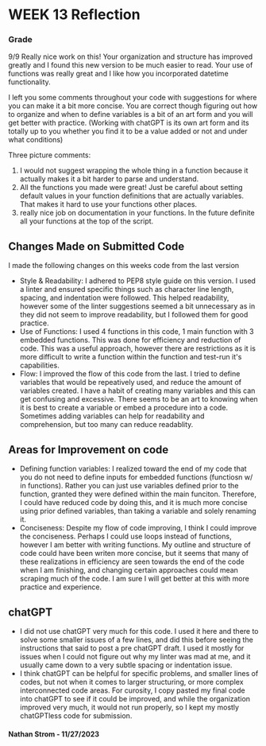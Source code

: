 
# WEEK 13 Reflection  

### Grade
9/9
Really nice work on this! Your organization and structure has improved greatly and I found this new version to be much easier to read. Your use of functions was really great and I like how you incorporated datetime functionality. 

I left you some comments throughout your code with suggestions for where you can make it a bit more concise. You are correct though figuring out how to organize and when to define variables is a bit of an art form and you will get better with practice. (Working with chatGPT is its own art form and its totally up to you whether you find it to be a value added or not and under what conditions)

Three picture comments: 
1. I would not suggest wrapping the whole thing in a function because it actually makes it a bit harder to parse and understand. 
2. All the functions you made were great! Just be careful about setting default values in your function definitions that are actually variables. That makes it hard to use your functions other places. 
3. really nice job on documentation in your functions. In the future definite all your functions at the top of the script.

## Changes Made on Submitted Code
I made the following changes on this weeks code from the last version
- Style & Readability: I adhered to PEP8 style guide on this version. I used a linter and ensured specific things such as character line length, spacing, and indentation were followed. This helped readability, however some of the linter suggestions seemed a bit unnecessary as in they did not seem to improve readability, but I followed them for good practice. 
- Use of Functions: I used 4 functions in this code, 1 main function with 3 embedded functions. This was done for efficiency and reduction of code. This was a useful approach, however there are restrictions as it is more difficult to write a function within the function and test-run it's capabilities. 
- Flow: I improved the flow of this code from the last. I tried to define variables that would be repeatively used, and reduce the amount of variables created. I have a habit of creating many variables and this can get confusing and excessive. There seems to be an art to knowing when it is best to create a variable or embed a procedure into a code. Sometimes adding variables can help for readability and comprehension, but too many can reduce readablity. 
  

## Areas for Improvement on code
- Defining function variables: I realized toward the end of my code that you do not need to define inputs for embedded functions (functiosn w/ in functions). Rather you can just use variables defined prior to the function, granted they were defined within the main funciton. Therefore, I could have reduced code by doing this, and it is much more concise using prior defined variables, than taking a variable and solely renaming it. 
- Conciseness: Despite my flow of code improving, I think I could improve the conciseness. Perhaps I could use loops instead of functions, however I am better with writing functions. My outline and structure of code could have been writen more concise, but it seems that many of these realizations in efficiency are seen towards the end of the code when I am finishing, and changing certain approaches could mean scraping much of the code. I am sure I will get better at this with more practice and experience. 


## chatGPT
- I did not use chatGPT very much for this code. I used it here and there to solve some smaller issues of a few lines, and did this before seeing the instructions that said to post a pre chatGPT draft. I used it mostly for issues when I could not figure out why my linter was mad at me, and it usually came down to a very subtle spacing or indentation issue.
- I think chatGPT can be helpful for specific problems, and smaller lines of codes, but not when it comes to larger structuring, or more complex interconnected code areas. For curosity, I copy pasted my final code into chatGPT to see if it could be improved, and while the organization improved very much, it would not run properly, so I kept my mostly chatGPTless code for submission. 

#### Nathan Strom - 11/27/2023